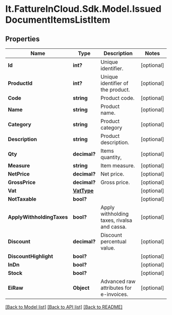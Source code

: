 # It.FattureInCloud.Sdk.Model.IssuedDocumentItemsListItem

## Properties

Name | Type | Description | Notes
------------ | ------------- | ------------- | -------------
**Id** | **int?** | Unique identifier. | [optional] 
**ProductId** | **int?** | Unique identifier of the product. | [optional] 
**Code** | **string** | Product code. | [optional] 
**Name** | **string** | Product name. | [optional] 
**Category** | **string** | Product category | [optional] 
**Description** | **string** | Product description. | [optional] 
**Qty** | **decimal?** | Items quantity, | [optional] 
**Measure** | **string** | Item measure. | [optional] 
**NetPrice** | **decimal?** | Net price. | [optional] 
**GrossPrice** | **decimal?** | Gross price. | [optional] 
**Vat** | [**VatType**](VatType.md) |  | [optional] 
**NotTaxable** | **bool?** |  | [optional] 
**ApplyWithholdingTaxes** | **bool?** | Apply withholding taxes, rivalsa and cassa. | [optional] 
**Discount** | **decimal?** | Discount percentual value. | [optional] 
**DiscountHighlight** | **bool?** |  | [optional] 
**InDn** | **bool?** |  | [optional] 
**Stock** | **bool?** |  | [optional] 
**EiRaw** | **Object** | Advanced raw attributes for e-invoices. | [optional] 

[[Back to Model list]](../README.md#documentation-for-models) [[Back to API list]](../README.md#documentation-for-api-endpoints) [[Back to README]](../README.md)

